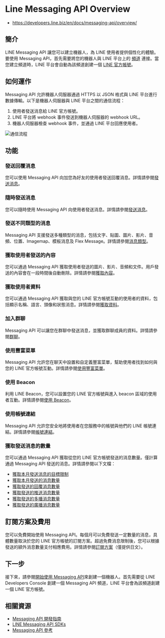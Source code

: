 # Line Messaging API Overview

- https://developers.line.biz/en/docs/messaging-api/overview/ 

## 簡介

LINE Messaging API 讓您可以建立機器人，為 LINE 使用者提供個性化的體驗。要使用 Messaging API，首先需要將您的機器人與 LINE 平台上的 [頻道](https://developers.line.biz/en/glossary/#channel) 連接。當您建立頻道時，LINE 平台會自動為該頻道創建一個 [LINE 官方帳號](https://developers.line.biz/en/glossary/#line-official-account)。

## 如何運作

Messaging API 允許機器人伺服器通過 HTTPS 以 JSON 格式與 LINE 平台進行數據傳輸。以下是機器人伺服器與 LINE 平台之間的通信流程：

1. 使用者發送消息給 LINE 官方帳號。
2. LINE 平台將 webhook 事件發送到機器人伺服器的 webhook URL。
3. 機器人伺服器檢查 webhook 事件，並通過 LINE 平台回應使用者。

![通信流程](https://developers.line.biz/assets/img/messaging-api-architecture.f40bffbb.png)

## 功能

### 發送回覆消息

您可以使用 Messaging API 向加您為好友的使用者發送回覆消息。詳情請參閱[發送消息](https://developers.line.biz/en/docs/messaging-api/sending-messages/)。

### 隨時發送消息

您可以隨時使用 Messaging API 向使用者發送消息。詳情請參閱[發送消息](https://developers.line.biz/en/docs/messaging-api/sending-messages/)。

### 發送不同類型的消息

Messaging API 支援發送多種類型的消息，包括文字、貼圖、圖片、影片、音頻、位置、Imagemap、模板消息及 Flex Message。詳情請參閱[消息類型](https://developers.line.biz/en/docs/messaging-api/message-types/)。

### 獲取使用者發送的內容

您可以通過 Messaging API 獲取使用者發送的圖片、影片、音頻和文件。用戶發送的內容會在一段時間後自動刪除。詳情請參閱[獲取內容](https://developers.line.biz/en/reference/messaging-api/#get-content)。

### 獲取使用者資料

您可以通過 Messaging API 獲取與您的 LINE 官方帳號互動的使用者的資料，包括顯示名稱、語言、頭像和狀態消息。詳情請參閱[獲取資料](https://developers.line.biz/en/reference/messaging-api/#get-profile)。

### 加入群聊

Messaging API 可以讓您在群聊中發送消息，並獲取群聊成員的資料。詳情請參閱[群聊](https://developers.line.biz/en/docs/messaging-api/group-chats/)。

### 使用豐富菜單

Messaging API 允許您在聊天中設置和自定義豐富菜單，幫助使用者找到如何與您的 LINE 官方帳號互動。詳情請參閱[使用豐富菜單](https://developers.line.biz/en/docs/messaging-api/using-rich-menus/)。

### 使用 Beacon

利用 LINE Beacon，您可以設置您的 LINE 官方帳號與進入 beacon 區域的使用者互動。詳情請參閱[使用 Beacon](https://developers.line.biz/en/docs/messaging-api/using-beacons/)。

### 使用帳號連結

Messaging API 允許您安全地將使用者在您服務中的帳號與他們的 LINE 帳號連結。詳情請參閱[帳號連結](https://developers.line.biz/en/docs/messaging-api/linking-accounts/)。

### 獲取發送消息的數量

您可以通過 Messaging API 獲取從您的 LINE 官方帳號發送的消息數量。僅計算通過 Messaging API 發送的消息。詳情請參閱以下文檔：
* [獲取本月發送消息的目標限制](https://developers.line.biz/en/reference/messaging-api/#get-quota)
* [獲取本月發送的消息數量](https://developers.line.biz/en/reference/messaging-api/#get-consumption)
* [獲取發送的回覆消息數量](https://developers.line.biz/en/reference/messaging-api/#get-number-of-reply-messages)
* [獲取發送的推送消息數量](https://developers.line.biz/en/reference/messaging-api/#get-number-of-push-messages)
* [獲取發送的多播消息數量](https://developers.line.biz/en/reference/messaging-api/#get-number-of-multicast-messages)
* [獲取發送的廣播消息數量](https://developers.line.biz/en/reference/messaging-api/#get-number-of-broadcast-messages)

## 訂閱方案及費用

您可以免費開始使用 Messaging API。每個月可以免費發送一定數量的消息，具體數量取決於您的 LINE 官方帳號的訂閱方案。超過免費消息限制後，您可以根據發送的額外消息數量支付相應費用。詳情請參閱[訂閱方案](https://www.lycbiz.com/jp/service/line-official-account/plan/)（僅提供日文）。

## 下一步

接下來，請參閱[開始使用 Messaging API](https://developers.line.biz/en/docs/messaging-api/getting-started/)來創建一個機器人。首先需要從 LINE Developers Console 創建一個 Messaging API 頻道，LINE 平台會為該頻道創建一個 LINE 官方帳號。

## 相關資源

* [Messaging API 開發指南](https://developers.line.biz/en/docs/messaging-api/development-guidelines/)
* [LINE Messaging API SDKs](https://developers.line.biz/en/docs/messaging-api/line-bot-sdk/)
* [Messaging API 參考](https://developers.line.biz/en/reference/messaging-api/)
